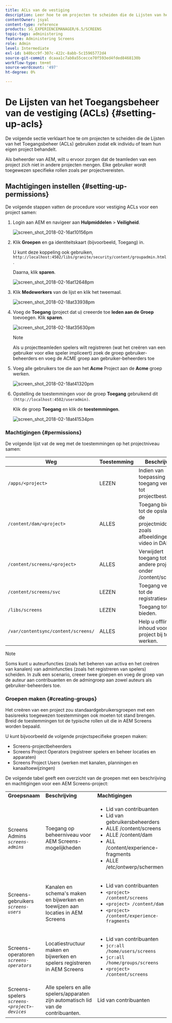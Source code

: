 ```yaml
---
title: ACLs van de vestiging
description: Leer hoe te om projecten te scheiden die de Lijsten van het Toegangsbeheer (ACLs) gebruiken zodat elk individu of team hun eigen project behandelt.
contentOwner: jsyal
content-type: reference
products: SG_EXPERIENCEMANAGER/6.5/SCREENS
topic-tags: administering
feature: Administering Screens
role: Admin
level: Intermediate
exl-id: b40bcc9f-307c-422c-8abb-5c15965772d4
source-git-commit: dcaaa1c7ab0a55cecce70f593ed4fded8468130b
workflow-type: tm+mt
source-wordcount: '497'
ht-degree: 0%

---
```


# De Lijsten van het Toegangsbeheer van de vestiging (ACLs) {#setting-up-acls}

De volgende sectie verklaart hoe te om projecten te scheiden die de Lijsten van het Toegangsbeheer (ACLs) gebruiken zodat elk individu of team hun eigen project behandelt.

Als beheerder van AEM, wilt u ervoor zorgen dat de teamleden van een project zich niet in andere projecten mengen. Elke gebruiker wordt toegewezen specifieke rollen zoals per projectvereisten.

## Machtigingen instellen {#setting-up-permissions}

De volgende stappen vatten de procedure voor vestiging ACLs voor een project samen:

1. Login aan AEM en navigeer aan **Hulpmiddelen** > **Veiligheid**.

   ![ screen_shot_2018-02-16at10156pm ](assets/screen_shot_2018-02-16at10156pm.png)

1. Klik **Groepen** en ga identiteitskaart (bijvoorbeeld, Toegang) in.

   U kunt deze koppeling ook gebruiken, `http://localhost:4502/libs/granite/security/content/groupadmin.html` .

   Daarna, klik **sparen**.

   ![ screen_shot_2018-02-16at12648pm ](assets/screen_shot_2018-02-16at12648pm.png)

1. Klik **Medewerkers** van de lijst en klik het tweemaal.

   ![ screen_shot_2018-02-18at33938pm ](assets/screen_shot_2018-02-18at33938pm.png)

1. Voeg de **Toegang** (project dat u) creeerde toe **leden aan de Groep** toevoegen. Klik **sparen**.

   ![ screen_shot_2018-02-18at35630pm ](assets/screen_shot_2018-02-18at35630pm.png)

   >[!NOTE]
   >
   >Als u projectteamleden spelers wilt registreren (wat het creëren van een gebruiker voor elke speler impliceert) zoek de groep gebruiker-beheerders en voeg de ACME groep aan gebruiker-beheerders toe

1. Voeg alle gebruikers toe die aan het **Acme** Project aan de **Acme** groep werken.

   ![ screen_shot_2018-02-18at41320pm ](assets/screen_shot_2018-02-18at41320pm.png)

1. Opstelling de toestemmingen voor de groep **Toegang** gebruikend dit `(http://localhost:4502/useradmin)`.

   Klik de groep **Toegang** en klik de **toestemmingen**.

   ![ screen_shot_2018-02-18at41534pm ](assets/screen_shot_2018-02-18at41534pm.png)

### Machtigingen {#permissions}

De volgende lijst vat de weg met de toestemmingen op het projectniveau samen:

| **Weg** | **Toestemming** | **Beschrijving** |
|---|---|---|
| `/apps/<project>` | LEZEN | Indien van toepassing toegang verlenen tot projectbestanden. |
| `/content/dam/<project>` | ALLES | Toegang bieden tot de opslag van de projectmiddelen, zoals afbeeldingen of video in DAM. |
| `/content/screens/<project>` | ALLES | Verwijdert toegang tot alle andere projecten onder /content/screens. |
| `/content/screens/svc` | LEZEN | Toegang verlenen tot de registratieservice. |
| `/libs/screens` | LEZEN | Toegang tot DCC bieden. |
| `/var/contentsync/content/screens/` | ALLES | Help u offline inhoud voor het project bij te werken. |

>[!NOTE]
>
>Soms kunt u auteurfuncties (zoals het beheren van activa en het creëren van kanalen) van adminfuncties (zoals het registreren van spelers) scheiden. In zulk een scenario, creeer twee groepen en voeg de groep van de auteur aan contribuanten en de admingroep aan zowel auteurs als gebruiker-beheerders toe.

### Groepen maken {#creating-groups}

Het creëren van een project zou standaardgebruikersgroepen met een basisreeks toegewezen toestemmingen ook moeten tot stand brengen. Breid de toestemmingen tot de typische rollen uit die in AEM Screens worden bepaald.

U kunt bijvoorbeeld de volgende projectspecifieke groepen maken:

* Screens-projectbeheerders
* Screens Project Operators (registreer spelers en beheer locaties en apparaten)
* Screens Project Users (werken met kanalen, planningen en kanaaltoewijzingen)

De volgende tabel geeft een overzicht van de groepen met een beschrijving en machtigingen voor een AEM Screens-project:

<table>
 <tbody>
  <tr>
   <td><strong>Groepsnaam</strong></td>
   <td><strong>Beschrijving</strong></td>
   <td><strong>Machtigingen</strong></td>
  </tr>
  <tr>
   <td>Screens Admins<br /> <em><code>screens-admins</code></em></td>
   <td>Toegang op beheerniveau voor AEM Screens-mogelijkheden</td>
   <td>
    <ul>
     <li>Lid van contribuanten</li>
     <li>Lid van gebruikersbeheerders</li>
     <li>ALLE /content/screens</li>
     <li>ALLE /content/dam</li>
     <li>ALL /content/experience-fragments</li>
     <li>ALLE /etc/ontwerp/schermen</li>
    </ul> </td>
  </tr>
  <tr>
   <td>Screens-gebruikers<br /> <em><code>screens-users</code></em></td>
   <td>Kanalen en schema's maken en bijwerken en toewijzen aan locaties in AEM Screens</td>
   <td>
    <ul>
     <li>Lid van contribuanten</li>
     <li><code>&lt;project&gt; /content/screens</code></li>
     <li><code>&lt;project&gt; /content/dam</code></li>
     <li><code>&lt;project&gt; /content/experience-fragments</code></li>
    </ul> </td>
  </tr>
  <tr>
   <td>Screens-operatoren<br /> <em><code>screens-operators</code></em></td>
   <td>Locatiestructuur maken en bijwerken en spelers registreren in AEM Screens</td>
   <td>
    <ul>
     <li>Lid van contribuanten</li>
     <li><code>jcr:all /home/users/screens</code></li>
     <li><code>jcr:all /home/groups/screens</code></li>
     <li><code>&lt;project&gt; /content/screens</code></li>
    </ul> </td>
  </tr>
  <tr>
   <td>Screens-spelers<br /> <em><code>screens-&lt;project&gt;-devices</code></em></td>
   <td>Alle spelers en alle spelers/apparaten zijn automatisch lid van de contribuanten.</td>
   <td><p> Lid van contribuanten</p> </td>
  </tr>
 </tbody>
</table>
